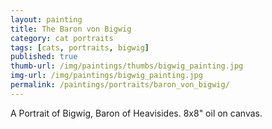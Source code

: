 ```yaml
---
layout: painting
title: The Baron von Bigwig
category: cat portraits
tags: [cats, portraits, bigwig]
published: true
thumb-url: /img/paintings/thumbs/bigwig_painting.jpg
img-url: /img/paintings/bigwig_painting.jpg
permalink: /paintings/portraits/baron_von_bigwig/
---
```


A Portrait of Bigwig, Baron of Heavisides. 8x8" oil on canvas.
